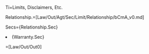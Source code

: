 Ti=Limits, Disclaimers, Etc.

Relationship.=[Law/Out/Agt/Sec/Limit/Relationship/bCmA_v0.md]
  
Secs={Relationship.Sec}<li>{Warranty.Sec}

=[Law/Out/Out0]
